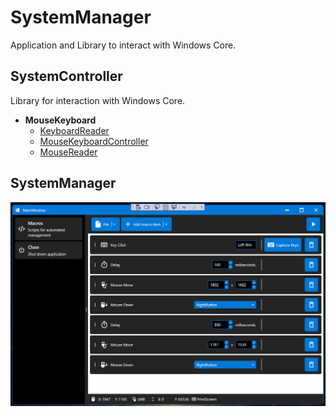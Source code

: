 # SystemManager
Application and Library to interact with Windows Core.

## SystemController
Library for interaction with Windows Core.

- **MouseKeyboard**
  - [KeyboardReader](Docs/KeyboardReader.md)
  - [MouseKeyboardController](Docs/MouseKeyboardController.md)
  - [MouseReader](Docs/MouseReader.md)

## SystemManager

![SystemManager application view](Docs/SystemManager.png)


